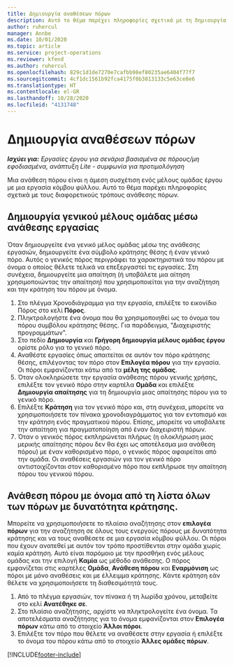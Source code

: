 ```yaml
---
title: Δημιουργία αναθέσεων πόρων
description: Αυτό το θέμα παρέχει πληροφορίες σχετικά με τη δημιουργία αναθέσεων σε γενικούς και καθορισμένους πόρους.
author: ruhercul
manager: Annbe
ms.date: 10/01/2020
ms.topic: article
ms.service: project-operations
ms.reviewer: kfend
ms.author: ruhercul
ms.openlocfilehash: 829c1d1de7270e7cafbb98ef80235ae6404f77f7
ms.sourcegitcommit: 4cf1dc1561b92fca4175f0b3813133c5e63ce8e6
ms.translationtype: HT
ms.contentlocale: el-GR
ms.lasthandoff: 10/28/2020
ms.locfileid: "4131748"
---
```

# <a name="create-resource-assignments"></a>Δημιουργία αναθέσεων πόρων

_**Ισχύει για:** Εργασίες έργου για σενάρια βασισμένα σε πόρους/μη εφοδιασμένα, ανάπτυξη Lite - συμφωνία για προτιμολόγηση_


Μια ανάθεση πόρου είναι η άμεση συσχέτιση ενός μέλους ομάδας έργου με μια εργασία κόμβου φύλλου. Αυτό το θέμα παρέχει πληροφορίες σχετικά με τους διαφορετικούς τρόπους ανάθεσης πόρων.

## <a name="create-a-generic-team-member-through-task-assignment"></a>Δημιουργία γενικού μέλους ομάδας μέσω ανάθεσης εργασίας


Όταν δημιουργείτε ένα γενικό μέλος ομάδας μέσω της ανάθεσης εργασιών, δημιουργείτε ένα σύμβολο κράτησης θέσης ή έναν γενικό πόρο. Αυτός ο γενικός πόρος περιγράφει τα χαρακτηριστικά του πόρου με όνομα ο οποίος θέλετε τελικά να επεξεργαστεί τις εργασίες. Στη συνέχεια, δημιουργείτε μια απαίτηση (ή υποβάλετε μια αίτηση χρησιμοποιώντας την απαίτηση) που χρησιμοποιείται για την αναζήτηση και την κράτηση του πόρου με όνομα.

1. Στο πλέγμα Χρονοδιάγραμμα για την εργασία, επιλέξτε το εικονίδιο Πόρος στο κελί **Πόρος**.
2. Πληκτρολογήστε ένα όνομα που θα χρησιμοποιηθεί ως το όνομα του πόρου συμβόλου κράτησης θέσης. Για παράδειγμα, "Διαχειριστής προγραμμάτων".
3. Στο πεδίο **Δημιουργία** και **Γρήγορη δημιουργία μέλους ομάδας έργου** ορίστε ρόλο για το γενικό πόρο.
4. Αναθέστε εργασίες όπως απαιτείται σε αυτόν τον πόρο κράτησης θέσης, επιλέγοντας τον πόρο στον **Επιλογέα πόρου** για την εργασία. Οι πόροι εμφανίζονται κάτω από τα **μέλη της ομάδας**.
5. Όταν ολοκληρώσετε την εργασία ανάθεσης πόρου γενικής χρήσης, επιλέξτε τον γενικό πόρο στην καρτέλα **Ομάδα** και επιλέξτε **Δημιουργία απαίτησης** για τη δημιουργία μιας απαίτησης πόρου για το γενικό πόρο.
6. Επιλέξτε **Κράτηση** για τον γενικό πόρο και, στη συνέχεια, μπορείτε να χρησιμοποιήσετε τον πίνακα χρονοδιαγράμματος για τον εντοπισμό και την κράτηση ενός πραγματικού πόρου. Επίσης, μπορείτε να υποβάλετε την απαίτηση για πραγματοποίηση από έναν διαχειριστή πόρων.
7. Όταν ο γενικός πόρος εκπληρώνεται πλήρως (η ολοκλήρωση μιας μερικής απαίτησης πόρου δεν θα έχει ως αποτέλεσμα μια ανάθεση πόρου) με έναν καθορισμένο πόρο, ο γενικός πόρος αφαιρείται από την ομάδα. Οι αναθέσεις εργασιών για τον γενικό πόρο αντιστοιχίζονται στον καθορισμένο πόρο που εκπλήρωσε την απαίτηση πόρου του γενικού πόρου.

## <a name="assign-a-named-resource-from-the-list-of-all-bookable-resources"></a>Ανάθεση πόρου με όνομα από τη λίστα όλων των πόρων με δυνατότητα κράτησης.

Μπορείτε να χρησιμοποιήσετε το πλαίσιο αναζήτησης στον **επιλογέα πόρων** για την αναζήτηση σε όλους τους ενεργούς πόρους με δυνατότητα κράτησης και να τους αναθέσετε σε μια εργασία κόμβου φύλλου. Οι πόροι που έχουν ανατεθεί με αυτόν τον τρόπο προστίθενται στην ομάδα χωρίς καμία κράτηση. Αυτό είναι παρόμοιο με την προσθήκη ενός μέλους ομάδας και την επιλογή **Καμία** ως μέθοδο ανάθεσης. Ο πόρος εμφανίζεται στις καρτέλες **Ομάδα**, **Ανάθεση πόρου** και **Εναρμόνιση** ως πόροι με μόνο αναθέσεις και με έλλειμμα κράτησης. Κάντε κράτηση εάν θέλετε να χρησιμοποιήσετε τη διαθεσιμότητά τους.

1. Από το πλέγμα εργασιών, τον πίνακα ή τη λωρίδα χρόνου, μεταβείτε στο κελί **Ανατέθηκε σε**.
2. Στο πλαίσιο αναζήτησης, αρχίστε να πληκτρολογείτε ένα όνομα. Τα αποτελέσματα αναζήτησης για το όνομα εμφανίζονται στον **Επιλογέα πόρων** κάτω από το στοιχείο **Άλλοι πόροι**.
3. Επιλέξτε τον πόρο που θέλετε να αναθέσετε στην εργασία ή επιλέξτε το όνομα του πόρου κάτω από το στοιχείο **Άλλες ομάδες πόρων**.


[!INCLUDE[footer-include](../includes/footer-banner.md)]